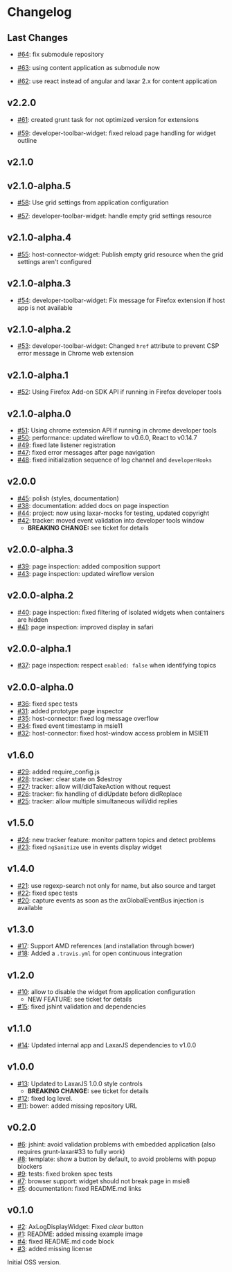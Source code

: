 # Changelog


## Last Changes

- [#64](https://github.com/LaxarJS/laxar-developer-tools-widget/issues/64): fix submodule repository

- [#63](https://github.com/LaxarJS/laxar-developer-tools-widget/issues/63): using content application as submodule now

- [#62](https://github.com/LaxarJS/laxar-developer-tools-widget/issues/62): use react instead of angular and laxar 2.x for content application


## v2.2.0

- [#61](https://github.com/LaxarJS/laxar-developer-tools-widget/issues/61): created grunt task for not optimized version for extensions

- [#59](https://github.com/LaxarJS/laxar-developer-tools-widget/issues/59): developer-toolbar-widget: fixed reload page handling for widget outline


## v2.1.0


## v2.1.0-alpha.5

- [#58](https://github.com/LaxarJS/laxar-developer-tools-widget/issues/58): Use grid settings from application configuration

- [#57](https://github.com/LaxarJS/laxar-developer-tools-widget/issues/57): developer-toolbar-widget: handle empty grid settings resource


## v2.1.0-alpha.4

- [#55](https://github.com/LaxarJS/laxar-developer-tools-widget/issues/55): host-connector-widget: Publish empty grid resource when the grid settings aren't configured


## v2.1.0-alpha.3

- [#54](https://github.com/LaxarJS/laxar-developer-tools-widget/issues/54): developer-toolbar-widget: Fix message for Firefox extension if host app is not available


## v2.1.0-alpha.2

- [#53](https://github.com/LaxarJS/laxar-developer-tools-widget/issues/53): developer-toolbar-widget: Changed `href` attribute to prevent CSP error message in Chrome web extension


## v2.1.0-alpha.1

- [#52](https://github.com/LaxarJS/laxar-developer-tools-widget/issues/52): Using Firefox Add-on SDK API if running in Firefox developer tools


## v2.1.0-alpha.0

- [#51](https://github.com/LaxarJS/laxar-developer-tools-widget/issues/51): Using chrome extension API if running in chrome developer tools
- [#50](https://github.com/LaxarJS/laxar-developer-tools-widget/issues/50): performance: updated wireflow to v0.6.0, React to v0.14.7
- [#49](https://github.com/LaxarJS/laxar-developer-tools-widget/issues/49): fixed late listener registration
- [#47](https://github.com/LaxarJS/laxar-developer-tools-widget/issues/47): fixed error messages after page navigation
- [#48](https://github.com/LaxarJS/laxar-developer-tools-widget/issues/48): fixed initialization sequence of log channel and `developerHooks`


## v2.0.0

- [#45](https://github.com/LaxarJS/laxar-developer-tools-widget/issues/45): polish (styles, documentation)
- [#38](https://github.com/LaxarJS/laxar-developer-tools-widget/issues/38): documentation: added docs on page inspection
- [#44](https://github.com/LaxarJS/laxar-developer-tools-widget/issues/44): project: now using laxar-mocks for testing, updated copyright
- [#42](https://github.com/LaxarJS/laxar-developer-tools-widget/issues/42): tracker: moved event validation into developer tools window
    + **BREAKING CHANGE:** see ticket for details


## v2.0.0-alpha.3

- [#39](https://github.com/LaxarJS/laxar-developer-tools-widget/issues/39): page inspection: added composition support
- [#43](https://github.com/LaxarJS/laxar-developer-tools-widget/issues/43): page inspection: updated wireflow version


## v2.0.0-alpha.2

- [#40](https://github.com/LaxarJS/laxar-developer-tools-widget/issues/40): page inspection: fixed filtering of isolated widgets when containers are hidden
- [#41](https://github.com/LaxarJS/laxar-developer-tools-widget/issues/41): page inspection: improved display in safari


## v2.0.0-alpha.1

- [#37](https://github.com/LaxarJS/laxar-developer-tools-widget/issues/37): page inspection: respect `enabled: false` when identifying topics


## v2.0.0-alpha.0

- [#36](https://github.com/LaxarJS/laxar-developer-tools-widget/issues/36): fixed spec tests
- [#31](https://github.com/LaxarJS/laxar-developer-tools-widget/issues/31): added prototype page inspector
- [#35](https://github.com/LaxarJS/laxar-developer-tools-widget/issues/35): host-connector: fixed log message overflow
- [#34](https://github.com/LaxarJS/laxar-developer-tools-widget/issues/34): fixed event timestamp in msie11
- [#32](https://github.com/LaxarJS/laxar-developer-tools-widget/issues/32): host-connector: fixed host-window access problem in MSIE11


## v1.6.0

- [#29](https://github.com/LaxarJS/laxar-developer-tools-widget/issues/29): added require_config.js
- [#28](https://github.com/LaxarJS/laxar-developer-tools-widget/issues/28): tracker: clear state on $destroy
- [#27](https://github.com/LaxarJS/laxar-developer-tools-widget/issues/27): tracker: allow will/didTakeAction without request
- [#26](https://github.com/LaxarJS/laxar-developer-tools-widget/issues/26): tracker: fix handling of didUpdate before didReplace
- [#25](https://github.com/LaxarJS/laxar-developer-tools-widget/issues/25): tracker: allow multiple simultaneous will/did replies


## v1.5.0

- [#24](https://github.com/LaxarJS/laxar-developer-tools-widget/issues/24): new tracker feature: monitor pattern topics and detect problems
- [#23](https://github.com/LaxarJS/laxar-developer-tools-widget/issues/23): fixed `ngSanitize` use in events display widget


## v1.4.0

- [#21](https://github.com/LaxarJS/laxar-developer-tools-widget/issues/21): use regexp-search not only for name, but also source and target
- [#22](https://github.com/LaxarJS/laxar-developer-tools-widget/issues/22): fixed spec tests
- [#20](https://github.com/LaxarJS/laxar-developer-tools-widget/issues/20): capture events as soon as the axGlobalEventBus injection is available


## v1.3.0

- [#17](https://github.com/LaxarJS/laxar-developer-tools-widget/issues/17): Support AMD references (and installation through bower)
- [#18](https://github.com/LaxarJS/laxar-developer-tools-widget/issues/18): Added a `.travis.yml` for open continuous integration


## v1.2.0

- [#10](https://github.com/LaxarJS/laxar-developer-tools-widget/issues/10): allow to disable the widget from application configuration
    + NEW FEATURE: see ticket for details
- [#15](https://github.com/LaxarJS/laxar-developer-tools-widget/issues/15): fixed jshint validation and dependencies


## v1.1.0

- [#14](https://github.com/LaxarJS/laxar-developer-tools-widget/issues/14): Updated internal app and LaxarJS dependencies to v1.0.0


## v1.0.0

- [#13](https://github.com/LaxarJS/laxar-developer-tools-widget/issues/13): Updated to LaxarJS 1.0.0 style controls
    + **BREAKING CHANGE:** see ticket for details
- [#12](https://github.com/LaxarJS/laxar-developer-tools-widget/issues/12): fixed log level.
- [#11](https://github.com/LaxarJS/laxar-developer-tools-widget/issues/11): bower: added missing repository URL


## v0.2.0

- [#6](https://github.com/LaxarJS/laxar-developer-tools-widget/issues/6): jshint: avoid validation problems with embedded application (also requires grunt-laxar#33 to fully work)
- [#8](https://github.com/LaxarJS/laxar-developer-tools-widget/issues/8): template: show a button by default, to avoid problems with popup blockers
- [#9](https://github.com/LaxarJS/laxar-developer-tools-widget/issues/9): tests: fixed broken spec tests
- [#7](https://github.com/LaxarJS/laxar-developer-tools-widget/issues/7): browser support: widget should not break page in msie8
- [#5](https://github.com/LaxarJS/laxar-developer-tools-widget/issues/5): documentation: fixed README.md links


## v0.1.0

- [#2](https://github.com/LaxarJS/laxar-developer-tools-widget/issues/2): AxLogDisplayWidget: Fixed _clear_ button
- [#1](https://github.com/LaxarJS/laxar-developer-tools-widget/issues/1): README: added missing example image
- [#4](https://github.com/LaxarJS/laxar-developer-tools-widget/issues/4): fixed README.md code block
- [#3](https://github.com/LaxarJS/laxar-developer-tools-widget/issues/3): added missing license

Initial OSS version.

